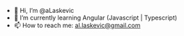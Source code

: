 - 👋 Hi, I’m @aLaskevic
- 🌱 I’m currently learning Angular (Javascript | Typescript)
- 📫 How to reach me: al.laskevic@gmail.com

<!---
aLaskevic/aLaskevic is a ✨ special ✨ repository because its `README.md` (this file) appears on your GitHub profile.
You can click the Preview link to take a look at your changes.
--->
